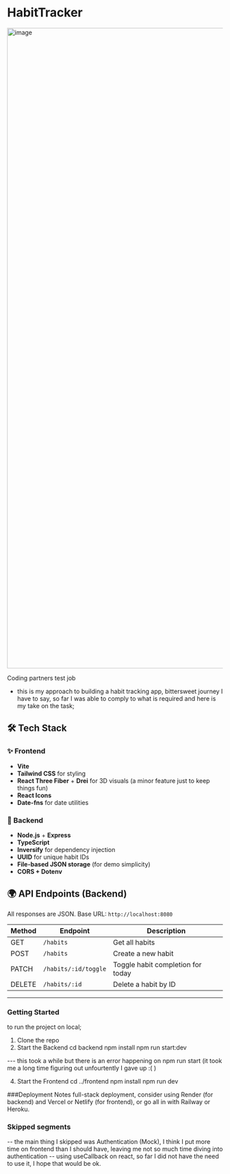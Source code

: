 # HabitTracker

<img width="1496" alt="image" src="https://github.com/user-attachments/assets/24ed0dde-2f93-42bc-9d05-1ca8fe5379eb" />

Coding partners test job
- this is my approach to building a habit tracking app, bittersweet journey I have to say, so far I was able to comply to what is required and here is my take on the task;
  
## 🛠 Tech Stack

### ✨ Frontend
-  **Vite**
- **Tailwind CSS** for styling
- **React Three Fiber** + **Drei** for 3D visuals (a minor feature just to keep things fun)
- **React Icons**
- **Date-fns** for date utilities

### 🔧 Backend
- **Node.js** + **Express**
- **TypeScript**
- **Inversify** for dependency injection
- **UUID** for unique habit IDs
- **File-based JSON storage** (for demo simplicity)
- **CORS + Dotenv**

## 🌍 API Endpoints (Backend)

All responses are JSON. Base URL: `http://localhost:8080`

| Method | Endpoint                 | Description                           |
|--------|--------------------------|---------------------------------------|
| GET    | `/habits`                | Get all habits                        |
| POST   | `/habits`                | Create a new habit                    |
| PATCH  | `/habits/:id/toggle`     | Toggle habit completion for today     |
| DELETE | `/habits/:id`            | Delete a habit by ID                  |

---

### Getting Started

to run the project on local; 

1. Clone the repo
2. Start the Backend
cd backend
npm install
npm run start:dev

--- this took a while but there is an error happening on npm run start (it took me a long time figuring out unfourtently I gave up :( )

4. Start the Frontend
cd ../frontend
npm install
npm run dev

###Deployment Notes
full-stack deployment, consider using Render (for backend) and Vercel or Netlify (for frontend), or go all in with Railway or Heroku.

### Skipped segments 
-- the main thing I skipped was Authentication (Mock), I think I put more time on frontend than I should have, leaving me not so much time diving into authentication 
-- using useCallback on react, so far I did not have the need to use it, I hope that would be ok.

